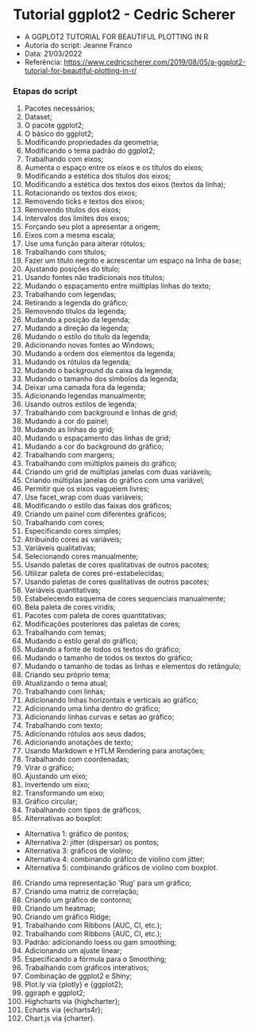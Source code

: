# Tutorial ggplot2 - Cedric Scherer

- A GGPLOT2 TUTORIAL FOR BEAUTIFUL PLOTTING IN R
- Autoria do script: Jeanne Franco
- Data: 21/03/2022
- Referência: https://www.cedricscherer.com/2019/08/05/a-ggplot2-tutorial-for-beautiful-plotting-in-r/

### Etapas do script

1. Pacotes necessários;
2. Dataset;
3. O pacote ggplot2;
4. O básico do ggplot2;
5. Modificando propriedades da geometria;
6. Modificando o tema padrão do ggplot2;
7. Trabalhando com eixos;
8. Aumenta o espaço entre os eixos e os títulos do eixos;
9. Modificando a estética dos títulos dos eixos;
10. Modificando a estética dos textos dos eixos (textos da linha);
11. Rotacionando os textos dos eixos;
12. Removendo ticks e textos dos eixos;
13. Removendo títulos dos eixos;
14. Intervalos dos limites dos eixos;
15. Forçando seu plot a apresentar a origem;
16. Eixos com a mesma escala;
17. Use uma função para alterar rótulos;
18. Trabalhando com títulos;
19. Fazer um título negrito e acrescentar um espaço na linha de base;
20. Ajustando posições do título;
21. Usando fontes não tradicionais nos títulos;
22. Mudando o espaçamento entre múltiplas linhas do texto;
23. Trabalhando com legendas;
24. Retirando a legenda do gráfico;
25. Removendo títulos da legenda;
26. Mudando a posição da legenda;
27. Mudando a direção da legenda;
28. Mudando o estilo do título da legenda;
29. Adicionando novas fontes ao Windows;
30. Mudando a ordem dos elementos da legenda;
31. Mudando os rótulos da legenda;
32. Mudando o background da caixa da legenda;
33. Mudando o tamanho dos símbolos da legenda;
34. Deixar uma camada fora da legenda;
35. Adicionando legendas manualmente;
36. Usando outros estilos de legenda;
37. Trabalhando com background e linhas de grid;
38. Mudando a cor do painel;
39. Mudando as linhas do grid;
40. Mudando o espaçamento das linhas de grid;
41. Mudando a cor do background do gráfico;
42. Trabalhando com margens;
43. Trabalhando com múltiplos paineis do gráfico;
44. Criando um grid de múltiplas janelas com duas variáveis;
45. Criando múltiplas janelas do gráfico com uma variável;
46. Permitir que os eixos vagueiem livres;
47. Use facet_wrap com duas variáveis;
48. Modificando o estilo das faixas dos gráficos;
49. Criando um painel com diferentes gráficos;
50. Trabalhando com cores;
51. Especificando cores simples;
52. Atribuindo cores as variáveis;
53. Variáveis qualitativas;
54. Selecionando cores manualmente;
55. Usando paletas de cores qualitativas de outros pacotes;
56. Utilizar paleta de cores pré-estabelecidas;
57. Usando paletas de cores qualitativas de outros pacotes;
58. Variáveis quantitativas;
59. Estabelecendo esquema de cores sequenciais manualmente;
60. Bela paleta de cores viridis;
61. Pacotes com paleta de cores quantitativas;
62. Modificações posteriores das paletas de cores;
63. Trabalhando com temas;
64. Mudando o estilo geral do gráfico;
65. Mudando a fonte de todos os textos do gráfico;
66. Mudando o tamanho de todos os textos do gráfico;
67. Mudando o tamanho de todas as linhas e elementos do retângulo;
68. Criando seu próprio tema;
69. Atualizando o tema atual;
70. Trabalhando com linhas;
71. Adicionando linhas horizontais e verticais ao gráfico;
72. Adicionando uma linha dentro do gráfico;
73. Adicionando linhas curvas e setas ao gráfico;
74. Trabalhando com texto;
75. Adicionando rótulos aos seus dados;
76. Adicionando anotações de texto;
77. Usando Markdown e HTLM Rendering para anotações;
78. Trabalhando com coordenadas;
79. Virar o gráfico;
80. Ajustando um eixo;
81. Invertendo um eixo;
82. Transformando um eixo;
83. Gráfico circular;
84. Trabalhando com tipos de gráficos;
85. Alternativas ao boxplot:
- Alternativa 1: gráfico de pontos;
- Alternativa 2: jitter (dispersar) os pontos;
- Alternativa 3: gráficos de violino;
- Alternativa 4: combinando gráfico de violino com jitter;
- Alternativa 5: combinando gráficos de violino com boxplot.
86. Criando uma representação 'Rug' para um gráfico;
87. Criando uma matriz de correlação;
88. Criando um gráfico de contorno;
89. Criando um heatmap;
90. Criando um gráfico Ridge;
91. Trabalhando com Ribbons (AUC, CI, etc.);
92. Trabalhando com Ribbons (AUC, CI, etc.);
93. Padrão: adicionando loess ou gam smoothing;
94. Adicionando um ajuste linear;
95. Especificando a fórmula para o Smoothing;
96. Trabalhando com gráficos interativos;
97. Combinação de ggplot2 e Shiny;
98. Plot.ly via {plotly} e {ggplot2};
99. ggiraph e ggplot2;
100. Highcharts via {highcharter};
101. Echarts via {echarts4r};
102. Chart.js via {charter}.
